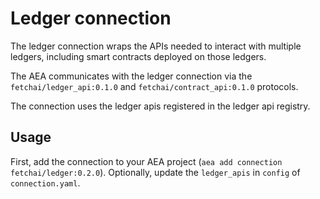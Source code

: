 # Ledger connection
The ledger connection wraps the APIs needed to interact with multiple ledgers, including smart contracts deployed on those ledgers.

The AEA communicates with the ledger connection via the `fetchai/ledger_api:0.1.0` and `fetchai/contract_api:0.1.0` protocols.

The connection uses the ledger apis registered in the ledger api registry.

## Usage
First, add the connection to your AEA project (`aea add connection fetchai/ledger:0.2.0`). Optionally, update the `ledger_apis` in `config` of `connection.yaml`.
